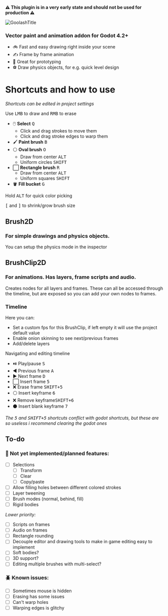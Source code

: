 **⚠️ This plugin is in a very early state and should not be used for production ⚠️**


![GoolashTitle](https://github.com/GuyUnger/Goolash/assets/7023847/0843ade0-ae36-4444-99a1-b96f3c4ae770)

### Vector paint and animation addon for Godot 4.2+

- 🚲 Fast and easy drawing right inside your scene
- ✍️ Frame by frame animation
- 🧪 Great for prototyping
- ⚽ Draw physics objects, for e.g. quick level design


# Shortcuts and how to use
*Shortcuts can be edited in project settings*

Use <kbd>LMB</kbd> to draw and <kbd>RMB</kbd> to erase

- 🖱️ **Select** <kbd>Q</kbd>
  - Click and drag strokes to move them
  - Click and drag stroke edges to warp them
- 🖌️ **Paint brush** <kbd>B</kbd>
- ⚪ **Oval brush** <kbd>O</kbd>
   - Draw from center <kbd>ALT</kbd>
   - Uniform circles <kbd>SHIFT</kbd>
- ⬜ **Rectangle brush** <kbd>R</kbd>
   - Draw from center <kbd>ALT</kbd>
   - Uniform squares <kbd>SHIFT</kbd>
- 🪣 **Fill bucket** <kbd>G</kbd>

Hold <kbd>ALT</kbd> for quick color picking

<kbd>[</kbd> and <kbd>]</kbd> to shrink/grow brush size

## Brush2D
### For simple drawings and physics objects.

You can setup the physics mode in the inspector

## BrushClip2D
### For animations. Has layers, frame scripts and audio.
Creates nodes for all layers and frames. These can all be accessed through the timeline, but are exposed so you can add your own nodes to frames.

### Timeline
Here you can:
- Set a custom fps for this BrushClip, if left empty it will use the project default value
- Enable onion skinning to see next/previous frames
- Add/delete layers

Navigating and editing timeline
- ⏯️ Play/pause <kbd>S</kbd>
- ◀️ Previous frame <kbd>A</kbd>
- ▶️ Next frame <kbd>D</kbd>
- ⬜ Insert frame <kbd>5</kbd>
- ❌ Erase frame <kbd>SHIFT+5</kbd>
- ⚪ Insert keyframe <kbd>6</kbd>
- ❌ Remove keyframe<kbd>SHIFT+6</kbd>
- ⚫ Insert blank keyframe <kbd>7</kbd> 

*The <kbd>5</kbd> and <kbd>SHIFT+5</kbd> shortcuts conflict with godot shortcuts, but these are so useless i recommend clearing the godot ones*

## To-do
### 📝 Not yet implemented/planned features:
- [ ] Selections
  - [ ] Transform
  - [ ] Clear
  - [ ] Copy/paste
- [ ] Allow filling holes between different colored strokes
- [ ] Layer tweening
- [ ] Brush modes (normal, behind, fill)
- [ ] Rigid bodies

*Lower priority:*
- [ ] Scripts on frames
- [ ] Audio on frames
- [ ] Rectangle rounding
- [ ] Decouple editor and drawing tools to make in game editing easy to implement
- [ ] Soft bodies?
- [ ] 3D support?
- [ ] Editing multiple brushes with multi-select?

### 🪲 Known issues:
- [ ] Sometimes mouse is hidden
- [ ] Erasing has some issues
- [ ] Can't warp holes
- [ ] Warping edges is glitchy
